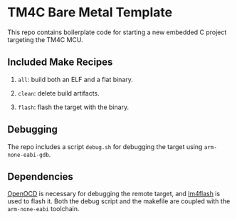 # TM4C Bare Metal Template
This repo contains boilerplate code for starting a new embedded C project targeting the TM4C MCU.

## Included Make Recipes
1. `all`: build both an ELF and a flat binary.

2. `clean`: delete build artifacts.

3. `flash`: flash the target with the binary.

## Debugging
The repo includes a script `debug.sh` for debugging the target using `arm-none-eabi-gdb`. 

## Dependencies

[OpenOCD](https://github.com/openocd-org/openocd.git) is necessary for debugging the remote target,
 and [lm4flash](https://github.com/utzig/lm4tools.git) is used to flash it. Both the debug script 
and the makefile are coupled with the `arm-none-eabi` toolchain.

